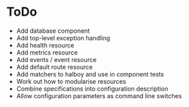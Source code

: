 ToDo
====

* Add database component
* Add top-level exception handling
* Add health resource
* Add metrics resource
* Add events / event resource
* Add default route resource
* Add matchers to halboy and use in component tests
* Work out how to modularise resources
* Combine specifications into configuration description
* Allow configuration parameters as command line switches

